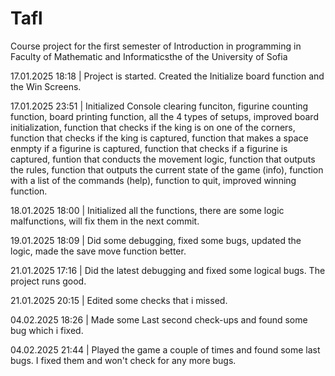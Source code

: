 # Tafl
 Course project for the first semester of Introduction in programming in Faculty of Mathematic and Informaticsthe of the University of Sofia

17.01.2025 18:18 | Project is started. Created the Initialize board function and the Win Screens.

17.01.2025 23:51 | Initialized Console clearing funciton, figurine counting function, board printing function, all the 4 types of setups, improved board initialization, function that checks if the king is on one of the corners, function that checks if the king is captured, function that makes a space enmpty if a figurine is captured, function that checks if a figurine is captured, funtion that conducts the movement logic, function that outputs the rules, function that outputs the current state of the game (info), function with a list of the commands (help), function to quit, improved winning function.

18.01.2025 18:00 | Initialized all the functions, there are some logic malfunctions, will fix them in the next commit.

19.01.2025 18:09 | Did some debugging, fixed some bugs, updated the logic, made the save move function better.

21.01.2025 17:16 | Did the latest debugging and fixed some logical bugs. The project runs good.

21.01.2025 20:15 | Edited some checks that i missed.

04.02.2025 18:26 | Made some Last second check-ups and found some bug which i fixed.

04.02.2025 21:44 | Played the game a couple of times and found some last bugs. I fixed them and won't check for any more bugs. 

